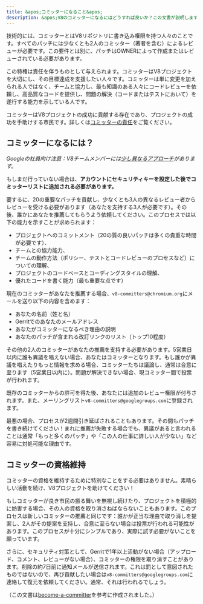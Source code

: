 ```yaml
---
title: &apos;コミッターになること&apos;
description: &apos;V8のコミッターになるにはどうすれば良いか？この文書が説明します。&apos;
---
```

技術的には、コミッターとはV8リポジトリに書き込み権限を持つ人々のことです。すべてのパッチには少なくとも2人のコミッター（著者を含む）によるレビューが必要です。この要件とは別に、パッチはOWNERによって作成またはレビューされている必要があります。

この特権は責任を伴うものとして与えられます。コミッターはV8プロジェクトを大切にし、その目標達成を支援したい人々です。コミッターは単に変更を加えられる人ではなく、チームと協力し、最も知識のある人々にコードレビューを依頼し、高品質なコードを提供し、問題の解決（コードまたはテストにおいて）を遂行する能力を示している人です。

コミッターはV8プロジェクトの成功に貢献する存在であり、プロジェクトの成功を手助けする市民です。詳しくは[コミッターの責任](/docs/committer-responsibility)をご覧ください。

## コミッターになるには？

*Googleの社員向け注意：V8チームメンバーには[少し異なるアプローチ](http://go/v8/setup_permissions.md)があります。*

もしまだ行っていない場合は、**アカウントにセキュリティキーを設定した後でコミッターリストに追加される必要があります。**

要するに、20の重要なパッチを貢献し、少なくとも3人の異なるレビュー者からレビューを受ける必要があります（あなたを支持する3人が必要です）。その後、誰かにあなたを推薦してもらうよう依頼してください。このプロセスでは以下の能力を示すことが求められます：

- プロジェクトへのコミットメント（20の質の良いパッチは多くの貴重な時間が必要です）、
- チームとの協力能力、
- チームの動作方法（ポリシー、テストとコードレビューのプロセスなど）についての理解、
- プロジェクトのコードベースとコーディングスタイルの理解、
- 優れたコードを書く能力（最も重要な点です）

現在のコミッターがあなたを推薦する場合、`v8-committers@chromium.org`にメールを送り以下の内容を含めます：

- あなたの名前（姓と名）
- Gerritでのあなたのメールアドレス
- あなたがコミッターになるべき理由の説明
- あなたのパッチが含まれる改訂リンクのリスト（トップ10程度）

その他の2人のコミッターがあなたの推薦を支持する必要があります。5営業日以内に誰も異議を唱えない場合、あなたはコミッターとなります。もし誰かが異議を唱えたりもっと情報を求める場合、コミッターたちは議論し、通常は合意に至ります（5営業日以内に）。問題が解決できない場合、現コミッター間で投票が行われます。

既存のコミッターからの許可を得た後、あなたには追加のレビュー権限が付与されます。また、メーリングリスト`v8-committers@googlegroups.com`に登録されます。

最悪の場合、プロセスが2週間引き延ばされることもあります。その間もパッチを書き続けてください！まれに推薦が失敗する場合でも、異議があると言われることは通常「もっと多くのパッチ」や「この人の仕事に詳しい人が少ない」など容易に対処可能な理由です。

## コミッターの資格維持

コミッターの資格を維持するために特別なことをする必要はありません。素晴らしい活動を続け、V8プロジェクトを助けてください！

もしコミッターが良き市民の振る舞いを無視し続けたり、プロジェクトを積極的に妨害する場合、その人の資格を取り消さねばならないこともあります。このプロセスは新しいコミッターの推薦と同じです：誰かが正当な理由で取り消しを提案し、2人がその提案を支持し、合意に至らない場合は投票が行われる可能性があります。このプロセスが十分にシンプルであり、実際に試す必要がないことを願っています。

さらに、セキュリティ対策として、Gerritで1年以上活動がない場合（アップロード、コメント、レビューがない場合）、コミッターの権限を取り消すことがあります。削除の約7日前に通知メールが送信されます。これは罰として意図されたものではないので、再び貢献したい場合は`v8-committers@googlegroups.com`に連絡して復元を依頼してください。通常、それは行われるでしょう。

（この文書は[become-a-committer](https://dev.chromium.org/getting-involved/become-a-committer)を参考に作成されました。）
